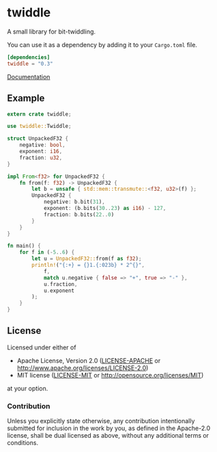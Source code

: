 # twiddle

A small library for bit-twiddling.

You can use it as a dependency by adding it to your `Cargo.toml` file.

```toml
[dependencies]
twiddle = "0.3"
```

[Documentation](https://docs.rs/twiddle/0.2.0/twiddle/)

## Example

```rust
extern crate twiddle;

use twiddle::Twiddle;

struct UnpackedF32 {
    negative: bool,
    exponent: i16,
    fraction: u32,
}

impl From<f32> for UnpackedF32 {
    fn from(f: f32) -> UnpackedF32 {
        let b = unsafe { std::mem::transmute::<f32, u32>(f) };
        UnpackedF32 {
            negative: b.bit(31),
            exponent: (b.bits(30..23) as i16) - 127,
            fraction: b.bits(22..0)
        }
    }
}

fn main() {
    for f in (-5..6) {
        let u = UnpackedF32::from(f as f32);
        println!("{:+} = {}1.{:023b} * 2^{}",
            f,
            match u.negative { false => "+", true => "-" },
            u.fraction,
            u.exponent
        );
    }
}
```

## License

Licensed under either of

 * Apache License, Version 2.0 ([LICENSE-APACHE](LICENSE-APACHE) or http://www.apache.org/licenses/LICENSE-2.0)
 * MIT license ([LICENSE-MIT](LICENSE-MIT) or http://opensource.org/licenses/MIT)

at your option.

### Contribution

Unless you explicitly state otherwise, any contribution intentionally submitted
for inclusion in the work by you, as defined in the Apache-2.0 license, shall be dual licensed as above, without any
additional terms or conditions.
